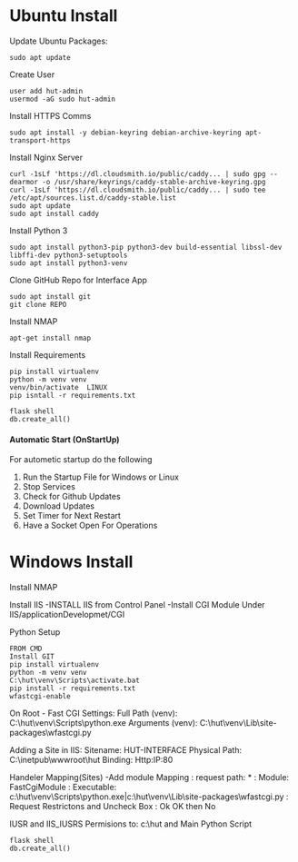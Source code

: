 # Ubuntu Install

Update Ubuntu Packages:
```
sudo apt update
```
Create User
```commandline
user add hut-admin
usermod -aG sudo hut-admin
```

Install HTTPS Comms
```
sudo apt install -y debian-keyring debian-archive-keyring apt-transport-https
```

Install Nginx Server
```
curl -1sLf 'https://dl.cloudsmith.io/public/caddy... | sudo gpg --dearmor -o /usr/share/keyrings/caddy-stable-archive-keyring.gpg
curl -1sLf 'https://dl.cloudsmith.io/public/caddy... | sudo tee /etc/apt/sources.list.d/caddy-stable.list
sudo apt update
sudo apt install caddy
```

Install Python 3
```
sudo apt install python3-pip python3-dev build-essential libssl-dev libffi-dev python3-setuptools
sudo apt install python3-venv
```

Clone GitHub Repo for Interface App
```
sudo apt install git
git clone REPO
```

Install NMAP
```commandline
apt-get install nmap
```

Install Requirements 
```commandline 
pip install virtualenv
python -m venv venv
venv/bin/activate  LINUX
pip isntall -r requirements.txt
```

```commandline Initial Commands
flask shell
db.create_all() 
```

#### Automatic Start (OnStartUp)
For autometic startup do the following
<ol> 
    <li>Run the Startup File for Windows or Linux</li>
    <li>Stop Services</li>
    <li>Check for Github Updates</li>
    <li>Download Updates</li>
    <li>Set Timer for Next Restart</li>
    <li>Have a Socket Open For Operations</li>
</ol>


# Windows Install

Install NMAP

Install IIS
-INSTALL IIS from Control Panel
-Install CGI Module Under IIS/applicationDevelopmet/CGI


Python Setup 
```commandline
FROM CMD
Install GIT
pip install virtualenv
python -m venv venv
C:\hut\venv\Scripts\activate.bat 
pip install -r requirements.txt
wfastcgi-enable
```

On Root - Fast CGI Settings:
Full Path (venv): C:\hut\venv\Scripts\python.exe
Arguments (venv): C:\hut\venv\Lib\site-packages\wfastcgi.py


Adding a Site in IIS:
Sitename: HUT-INTERFACE
Physical Path: C:\inetpub\wwwroot\hut
Binding: Http:IP:80

Handeler Mapping(Sites)
-Add module Mapping
 : request path: *
 : Module: FastCgiModule
 : Executable: c:\hut\venv\Scripts\python.exe|c:\hut\venv\Lib\site-packages\wfastcgi.py
 : Request Restrictons and Uncheck Box
 : Ok OK then No


IUSR and IIS_IUSRS Permisions to:
c:\hut
and Main Python Script



```commandline Run From venv
flask shell
db.create_all() 
```

  



